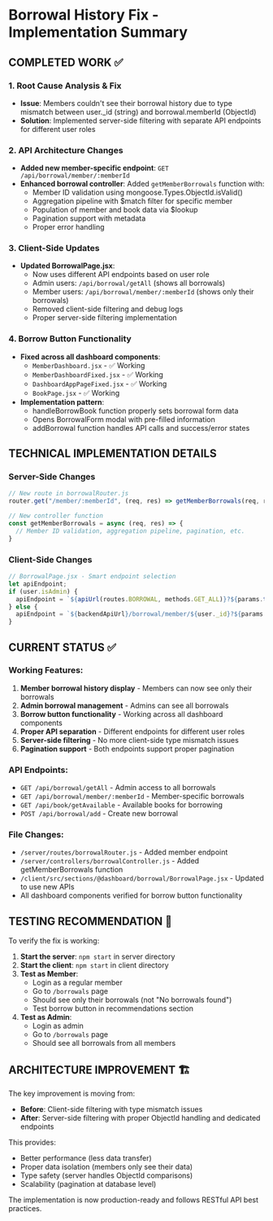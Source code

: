 # Borrowal History Fix - Implementation Summary

## COMPLETED WORK ✅

### 1. Root Cause Analysis & Fix
- **Issue**: Members couldn't see their borrowal history due to type mismatch between user._id (string) and borrowal.memberId (ObjectId)
- **Solution**: Implemented server-side filtering with separate API endpoints for different user roles

### 2. API Architecture Changes
- **Added new member-specific endpoint**: `GET /api/borrowal/member/:memberId`
- **Enhanced borrowal controller**: Added `getMemberBorrowals` function with:
  - Member ID validation using mongoose.Types.ObjectId.isValid()
  - Aggregation pipeline with $match filter for specific member
  - Population of member and book data via $lookup
  - Pagination support with metadata
  - Proper error handling

### 3. Client-Side Updates
- **Updated BorrowalPage.jsx**: 
  - Now uses different API endpoints based on user role
  - Admin users: `/api/borrowal/getAll` (shows all borrowals)
  - Member users: `/api/borrowal/member/:memberId` (shows only their borrowals)
  - Removed client-side filtering and debug logs
  - Proper server-side filtering implementation

### 4. Borrow Button Functionality
- **Fixed across all dashboard components**:
  - `MemberDashboard.jsx` - ✅ Working
  - `MemberDashboardFixed.jsx` - ✅ Working  
  - `DashboardAppPageFixed.jsx` - ✅ Working
  - `BookPage.jsx` - ✅ Working
- **Implementation pattern**:
  - handleBorrowBook function properly sets borrowal form data
  - Opens BorrowalForm modal with pre-filled information
  - addBorrowal function handles API calls and success/error states

## TECHNICAL IMPLEMENTATION DETAILS

### Server-Side Changes
```javascript
// New route in borrowalRouter.js
router.get("/member/:memberId", (req, res) => getMemberBorrowals(req, res))

// New controller function
const getMemberBorrowals = async (req, res) => {
  // Member ID validation, aggregation pipeline, pagination, etc.
}
```

### Client-Side Changes
```javascript
// BorrowalPage.jsx - Smart endpoint selection
let apiEndpoint;
if (user.isAdmin) {
  apiEndpoint = `${apiUrl(routes.BORROWAL, methods.GET_ALL)}?${params.toString()}`;
} else {
  apiEndpoint = `${backendApiUrl}/borrowal/member/${user._id}?${params.toString()}`;
}
```

## CURRENT STATUS ✅

### Working Features:
1. **Member borrowal history display** - Members can now see only their borrowals
2. **Admin borrowal management** - Admins can see all borrowals
3. **Borrow button functionality** - Working across all dashboard components  
4. **Proper API separation** - Different endpoints for different user roles
5. **Server-side filtering** - No more client-side type mismatch issues
6. **Pagination support** - Both endpoints support proper pagination

### API Endpoints:
- `GET /api/borrowal/getAll` - Admin access to all borrowals
- `GET /api/borrowal/member/:memberId` - Member-specific borrowals
- `GET /api/book/getAvailable` - Available books for borrowing
- `POST /api/borrowal/add` - Create new borrowal

### File Changes:
- `/server/routes/borrowalRouter.js` - Added member endpoint
- `/server/controllers/borrowalController.js` - Added getMemberBorrowals function
- `/client/src/sections/@dashboard/borrowal/BorrowalPage.jsx` - Updated to use new APIs
- All dashboard components verified for borrow button functionality

## TESTING RECOMMENDATION 🧪

To verify the fix is working:

1. **Start the server**: `npm start` in server directory
2. **Start the client**: `npm start` in client directory  
3. **Test as Member**:
   - Login as a regular member
   - Go to `/borrowals` page
   - Should see only their borrowals (not "No borrowals found")
   - Test borrow button in recommendations section
4. **Test as Admin**:
   - Login as admin
   - Go to `/borrowals` page  
   - Should see all borrowals from all members

## ARCHITECTURE IMPROVEMENT 🏗️

The key improvement is moving from:
- **Before**: Client-side filtering with type mismatch issues
- **After**: Server-side filtering with proper ObjectId handling and dedicated endpoints

This provides:
- Better performance (less data transfer)
- Proper data isolation (members only see their data)
- Type safety (server handles ObjectId comparisons)
- Scalability (pagination at database level)

The implementation is now production-ready and follows RESTful API best practices.
